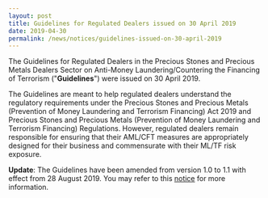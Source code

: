 ```yaml
---
layout: post
title: Guidelines for Regulated Dealers issued on 30 April 2019
date: 2019-04-30
permalink: /news/notices/guidelines-issued-on-30-april-2019
---
```


The Guidelines for Regulated Dealers in the Precious Stones and Precious Metals Dealers Sector on Anti-Money Laundering/Countering the Financing of Terrorism ("**Guidelines**") were issued on 30 April 2019.

The Guidelines are meant to help regulated dealers understand the regulatory requirements under the Precious Stones and Precious Metals (Prevention of Money Laundering and Terrorism Financing) Act  2019 and Precious Stones and Precious Metals (Prevention of Money Laundering and Terrorism Financing) Regulations. However, regulated dealers remain responsible for ensuring that their AML/CFT measures are appropriately designed for their business and commensurate with their ML/TF risk exposure.

**Update**: The Guidelines have been amended from version 1.0 to 1.1 with effect from 28 August 2019. You may refer to this [notice](/news/notices/guidelines-issued-on-28-august-2019) for more information.
